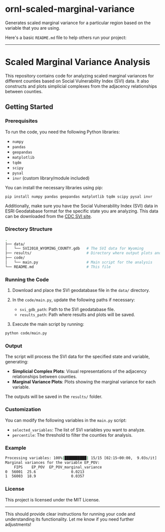 # ornl-scaled-marginal-variance
Generates scaled marginal variance for a particular region based on the variable that you are using.

Here's a basic `README.md` file to help others run your project:

---

# Scaled Marginal Variance Analysis

This repository contains code for analyzing scaled marginal variances for different counties based on Social Vulnerability Index (SVI) data. It also constructs and plots simplicial complexes from the adjacency relationships between counties.

## Getting Started

### Prerequisites

To run the code, you need the following Python libraries:

- `numpy`
- `pandas`
- `geopandas`
- `matplotlib`
- `tqdm`
- `scipy`
- `pysal`
- `invr` (custom library/module included)
  
You can install the necessary libraries using pip:

```bash
pip install numpy pandas geopandas matplotlib tqdm scipy pysal invr
```

Additionally, make sure you have the Social Vulnerability Index (SVI) data in ESRI Geodatabase format for the specific state you are analyzing. This data can be downloaded from the [CDC SVI site](https://www.atsdr.cdc.gov/placeandhealth/svi/data_documentation_download.html).

### Directory Structure

```bash
.
├── data/
│   └── SVI2018_WYOMING_COUNTY.gdb   # The SVI data for Wyoming
├── results/                         # Directory where output plots and results will be saved
├── code/
│   └── main.py                      # Main script for the analysis
└── README.md                        # This file
```

### Running the Code

1. Download and place the SVI geodatabase file in the `data/` directory.
   
2. In the `code/main.py`, update the following paths if necessary:
   - `svi_gdb_path`: Path to the SVI geodatabase file.
   - `results_path`: Path where results and plots will be saved.
   
3. Execute the main script by running:

```bash
python code/main.py
```

### Output

The script will process the SVI data for the specified state and variable, generating:
- **Simplicial Complex Plots**: Visual representations of the adjacency relationships between counties.
- **Marginal Variance Plots**: Plots showing the marginal variance for each variable.

The outputs will be saved in the `results/` folder.

### Customization

You can modify the following variables in the `main.py` script:
- `selected_variables`: The list of SVI variables you want to analyze.
- `percentile`: The threshold to filter the counties for analysis.

### Example

```bash
Processing variables: 100%|██████████| 15/15 [02:15<00:00,  9.03s/it]
Marginal variances for the variable EP_POV:
    FIPS    EP_POV  EP_POV_marginal_variance
0  56001  25.6                0.0213
1  56003  18.9                0.0357
```

### License

This project is licensed under the MIT License.

---

This should provide clear instructions for running your code and understanding its functionality. Let me know if you need further adjustments!
